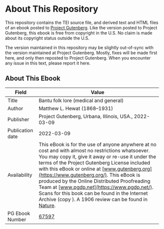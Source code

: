 # About This Repository

This repository contains the TEI source file, and derived text and HTML files of an ebook posted to [Project Gutenberg](https://www.gutenberg.org/). Like the version posted to Project Gutenberg, this ebook is free from copyright in the U.S. No claim is made about its copyright status outside the U.S.

The version maintained in this repository may be slightly out-of-sync with the version maintained at Project Gutenberg. Mostly, fixes will be made first here, and only then reposted to Project Gutenberg. When you encounter any issue in this text, please report it here.

## About This Ebook

| Field | Value |
| ----- | ----- |
| Title | Bantu folk lore (medical and general) |
| Author | Matthew L. Hewat (1868–1931) |
| Publisher | Project Gutenberg, Urbana, Illinois, USA., 2022-03-09 |
| Publication date | 2022-03-09 |
| Availability | This eBook is for the use of anyone anywhere at no cost and with almost no restrictions whatsoever. You may copy it, give it away or re-use it under the terms of the Project Gutenberg License included with this eBook or online at [www.gutenberg.org](https://www.gutenberg.org/). This eBook is produced by the Online Distributed Proofreading Team at [www.pgdp.net](https://www.pgdp.net/). Scans for this book can be found in the Internet Archive (copy [](https://archive.org/details/b28992441)). A 1906 review can be found in [Nature](https://www.nature.com/articles/074028a0). |
| PG Ebook Number | [67597](https://www.gutenberg.org/ebooks/67597) |
